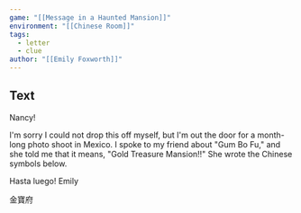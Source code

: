 ```yaml
---
game: "[[Message in a Haunted Mansion]]"
environment: "[[Chinese Room]]"
tags: 
  - letter
  - clue
author: "[[Emily Foxworth]]"
---
```

## Text

Nancy!

I'm sorry I could not drop this off myself, but I'm out the door for a month-long photo shoot in Mexico. I spoke to my friend about "Gum Bo Fu," and she told me that it means, "Gold Treasure Mansion!!" She wrote the Chinese symbols below.

Hasta luego!
Emily

金寶府